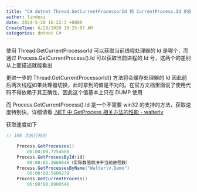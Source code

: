 ```yaml
---
title: "C# dotnet Thread.GetCurrentProcessorId 和 CurrentProcess.Id 的区别"
author: lindexi
date: 2024-5-20 16:22:3 +0800
CreateTime: 6/28/2020 10:25:07 AM
categories: dotnet C#
---
```


使用 Thread.GetCurrentProcessorId 可以获取当前线程处理器的 Id 是哪个，而通过 Process.GetCurrentProcess().Id 可以获取当前进程的 Id 号，这两个的差别从上面描述就能看出

<!--more-->


<!-- CreateTime:6/28/2020 10:25:07 AM -->



更进一步的 Thread.GetCurrentProcessorId() 方法将会缓存处理器的 Id 因此前后两次线程如果处理器切换，此时拿到的值是不对的。在官方文档里面说了使用代码不得依赖于其正确性，因此这个值基本上只在 DUMP 使用

而 Process.GetCurrentProcess().Id 是一个不需要 win32 的支持的方法，获取速度特别快，详细请看 [.NET 中 GetProcess 相关方法的性能 - walterlv](https://blog.walterlv.com/post/performance-of-get-process.html )

获取速度如下

```csharp
// 100 次执行耗时

    Process.GetProcesses()
        00:00:00.7254688
    Process.GetProcessById(id)
        00:00:01.3660640（实际数值取决于当前进程数）
    Process.GetProcessesByName("Walterlv.Demo")
        00:00:00.5604279
    Process.GetCurrentProcess()
        00:00:00.0000546

```


